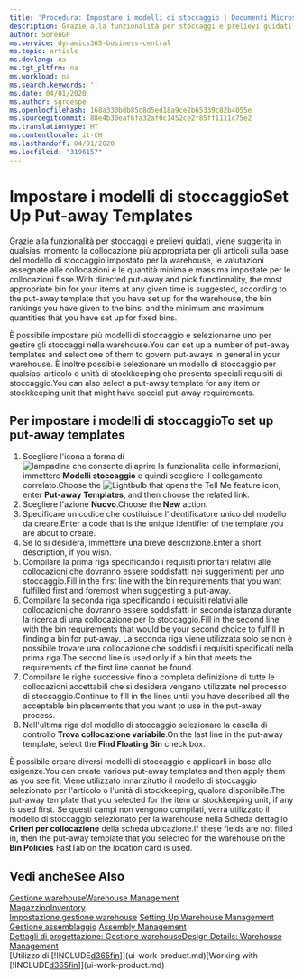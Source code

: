 ```yaml
---
title: 'Procedura: Impostare i modelli di stoccaggio | Documenti Microsoft'
description: Grazie alla funzionalità per stoccaggi e prelievi guidati, viene suggerita in qualsiasi momento la collocazione più appropriata per gli articoli sulla base del modello di stoccaggio impostato per la warehouse, le valutazioni assegnate alle collocazioni e le quantità minima e massima impostate per le collocazioni fisse.
author: SorenGP
ms.service: dynamics365-business-central
ms.topic: article
ms.devlang: na
ms.tgt_pltfrm: na
ms.workload: na
ms.search.keywords: ''
ms.date: 04/01/2020
ms.author: sgroespe
ms.openlocfilehash: 168a330bdb85c8d5ed18a9ce2b65339c82b4055e
ms.sourcegitcommit: 88e4b30eaf6fa32af0c1452ce2f85ff1111c75e2
ms.translationtype: HT
ms.contentlocale: it-CH
ms.lasthandoff: 04/01/2020
ms.locfileid: "3196157"
---
```

# <a name="set-up-put-away-templates"></a><span data-ttu-id="81c0c-103">Impostare i modelli di stoccaggio</span><span class="sxs-lookup"><span data-stu-id="81c0c-103">Set Up Put-away Templates</span></span>
<span data-ttu-id="81c0c-104">Grazie alla funzionalità per stoccaggi e prelievi guidati, viene suggerita in qualsiasi momento la collocazione più appropriata per gli articoli sulla base del modello di stoccaggio impostato per la warehouse, le valutazioni assegnate alle collocazioni e le quantità minima e massima impostate per le collocazioni fisse.</span><span class="sxs-lookup"><span data-stu-id="81c0c-104">With directed put-away and pick functionality, the most appropriate bin for your items at any given time is suggested, according to the put-away template that you have set up for the warehouse, the bin rankings you have given to the bins, and the minimum and maximum quantities that you have set up for fixed bins.</span></span>  

<span data-ttu-id="81c0c-105">È possibile impostare più modelli di stoccaggio e selezionarne uno per gestire gli stoccaggi nella warehouse.</span><span class="sxs-lookup"><span data-stu-id="81c0c-105">You can set up a number of put-away templates and select one of them to govern put-aways in general in your warehouse.</span></span> <span data-ttu-id="81c0c-106">È inoltre possibile selezionare un modello di stoccaggio per qualsiasi articolo o unità di stockkeeping che presenta speciali requisiti di stoccaggio.</span><span class="sxs-lookup"><span data-stu-id="81c0c-106">You can also select a put-away template for any item or stockkeeping unit that might have special put-away requirements.</span></span>  

## <a name="to-set-up-put-away-templates"></a><span data-ttu-id="81c0c-107">Per impostare i modelli di stoccaggio</span><span class="sxs-lookup"><span data-stu-id="81c0c-107">To set up put-away templates</span></span>  
1.  <span data-ttu-id="81c0c-108">Scegliere l'icona a forma di ![lampadina che consente di aprire la funzionalità delle informazioni](media/ui-search/search_small.png "Informazioni sull'operazione che si desidera eseguire"), immettere **Modelli stoccaggio** e quindi scegliere il collegamento correlato.</span><span class="sxs-lookup"><span data-stu-id="81c0c-108">Choose the ![Lightbulb that opens the Tell Me feature](media/ui-search/search_small.png "Tell me what you want to do") icon, enter **Put-away Templates**, and then choose the related link.</span></span>  
2.  <span data-ttu-id="81c0c-109">Scegliere l'azione **Nuovo**.</span><span class="sxs-lookup"><span data-stu-id="81c0c-109">Choose the **New** action.</span></span>  
3.  <span data-ttu-id="81c0c-110">Specificare un codice che costituisce l'identificatore unico del modello da creare.</span><span class="sxs-lookup"><span data-stu-id="81c0c-110">Enter a code that is the unique identifier of the template you are about to create.</span></span>  
4.  <span data-ttu-id="81c0c-111">Se lo si desidera, immettere una breve descrizione.</span><span class="sxs-lookup"><span data-stu-id="81c0c-111">Enter a short description, if you wish.</span></span>  
5.  <span data-ttu-id="81c0c-112">Compilare la prima riga specificando i requisiti prioritari relativi alle collocazioni che dovranno essere soddisfatti nei suggerimenti per uno stoccaggio.</span><span class="sxs-lookup"><span data-stu-id="81c0c-112">Fill in the first line with the bin requirements that you want fulfilled first and foremost when suggesting a put-away.</span></span>  
6.  <span data-ttu-id="81c0c-113">Compilare la seconda riga specificando i requisiti relativi alle collocazioni che dovranno essere soddisfatti in seconda istanza durante la ricerca di una collocazione per lo stoccaggio.</span><span class="sxs-lookup"><span data-stu-id="81c0c-113">Fill in the second line with the bin requirements that would be your second choice to fulfill in finding a bin for put-away.</span></span> <span data-ttu-id="81c0c-114">La seconda riga viene utilizzata solo se non è possibile trovare una collocazione che soddisfi i requisiti specificati nella prima riga.</span><span class="sxs-lookup"><span data-stu-id="81c0c-114">The second line is used only if a bin that meets the requirements of the first line cannot be found.</span></span>  
7.  <span data-ttu-id="81c0c-115">Compilare le righe successive fino a completa definizione di tutte le collocazioni accettabili che si desidera vengano utilizzate nel processo di stoccaggio.</span><span class="sxs-lookup"><span data-stu-id="81c0c-115">Continue to fill in the lines until you have described all the acceptable bin placements that you want to use in the put-away process.</span></span>  
8.  <span data-ttu-id="81c0c-116">Nell'ultima riga del modello di stoccaggio selezionare la casella di controllo **Trova collocazione variabile**.</span><span class="sxs-lookup"><span data-stu-id="81c0c-116">On the last line in the put-away template, select the **Find Floating Bin** check box.</span></span>  

<span data-ttu-id="81c0c-117">È possibile creare diversi modelli di stoccaggio e applicarli in base alle esigenze.</span><span class="sxs-lookup"><span data-stu-id="81c0c-117">You can create various put-away templates and then apply them as you see fit.</span></span> <span data-ttu-id="81c0c-118">Viene utilizzato innanzitutto il modello di stoccaggio selezionato per l'articolo o l'unità di stockkeeping, qualora disponibile.</span><span class="sxs-lookup"><span data-stu-id="81c0c-118">The put-away template that you selected for the item or stockkeeping unit, if any is used first.</span></span> <span data-ttu-id="81c0c-119">Se questi campi non vengono compilati, verrà utilizzato il modello di stoccaggio selezionato per la warehouse nella Scheda dettaglio **Criteri per collocazione** della scheda ubicazione.</span><span class="sxs-lookup"><span data-stu-id="81c0c-119">If these fields are not filled in, then the put-away template that you selected for the warehouse on the **Bin Policies** FastTab on the location card is used.</span></span>  

## <a name="see-also"></a><span data-ttu-id="81c0c-120">Vedi anche</span><span class="sxs-lookup"><span data-stu-id="81c0c-120">See Also</span></span>  
[<span data-ttu-id="81c0c-121">Gestione warehouse</span><span class="sxs-lookup"><span data-stu-id="81c0c-121">Warehouse Management</span></span>](warehouse-manage-warehouse.md)  
[<span data-ttu-id="81c0c-122">Magazzino</span><span class="sxs-lookup"><span data-stu-id="81c0c-122">Inventory</span></span>](inventory-manage-inventory.md)  
<span data-ttu-id="81c0c-123">[Impostazione gestione warehouse](warehouse-setup-warehouse.md)   </span><span class="sxs-lookup"><span data-stu-id="81c0c-123">[Setting Up Warehouse Management](warehouse-setup-warehouse.md)   </span></span>  
<span data-ttu-id="81c0c-124">[Gestione assemblaggio](assembly-assemble-items.md)  </span><span class="sxs-lookup"><span data-stu-id="81c0c-124">[Assembly Management](assembly-assemble-items.md)  </span></span>  
[<span data-ttu-id="81c0c-125">Dettagli di progettazione: Gestione warehouse</span><span class="sxs-lookup"><span data-stu-id="81c0c-125">Design Details: Warehouse Management</span></span>](design-details-warehouse-management.md)  
<span data-ttu-id="81c0c-126">[Utilizzo di [!INCLUDE[d365fin](includes/d365fin_md.md)]](ui-work-product.md)</span><span class="sxs-lookup"><span data-stu-id="81c0c-126">[Working with [!INCLUDE[d365fin](includes/d365fin_md.md)]](ui-work-product.md)</span></span>
